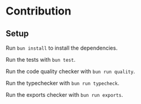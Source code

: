 # Contribution

## Setup

Run `bun install` to install the dependencies.

Run the tests with `bun test`.

Run the code quality checker with `bun run quality`.

Run the typechecker with `bun run typecheck`.

Run the exports checker with `bun run exports`.
